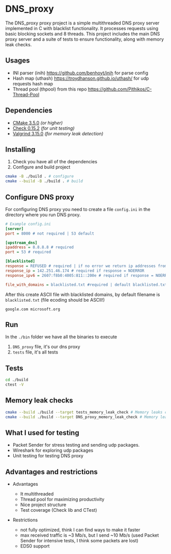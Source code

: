 # DNS_proxy

The DNS_proxy proxy project is a simple multithreaded DNS proxy server implemented in C with blacklist functionality. It processes requests using basic blocking sockets and 8 threads. This project includes the main DNS proxy server and a suite of tests to ensure functionality, along with memory leak checks.

## Usages

* INI parser (inih) https://github.com/benhoyt/inih for parse config
* Hash map (uthash) https://troydhanson.github.io/uthash/ for udp requests hash map
* Thread pool (thpool) from this repo https://github.com/Pithikos/C-Thread-Pool

## Dependencies

* [CMake 3.5.0](https://cmake.org/download/) _(or higher)_
* [Check 0.15.2](https://github.com/libcheck/check/releases) _(for unit testing)_
* [Valgrind 3.15.0](https://valgrind.org/docs/manual/dist.readme.html) _(for memory leak detection)_

## Installing

1. Check you have all of the dependencies
2. Configure and build project
  ```bash
  cmake -B ./build . # configure
  cmake --build -B ./build . # build
  ```

## Configure DNS proxy

For configuring DNS proxy you need to create a file `config.ini` in the directory where you run DNS proxy.

```ini
# Example config.ini
[server]
port = 8000 # not required | 53 default

[upstream_dns]
ipaddress = 8.8.8.8 # required
port = 53 # required

[blacklisted]
response = REFUSED # required | if no error we return ip addresses from config 
response_ip = 142.251.46.174 # required if response = NOERROR
response_ipv6 = 2607:f8b0:4005:811::200e # required if response = NOERROR

file_with_domains = blacklisted.txt #required | default blacklisted.txt
```

After this create ASCII file with blacklisted domains, by default filename is `blacklisted.txt` (file ecoding should be ASCII!)

`
google.com
microsoft.org
`

## Run

In the `./bin` folder we have all the binaries to execute

1. `DNS_proxy` file, it's our dns proxy
2. `tests` file, it's all tests

## Tests

```bash
cd ./build 
ctest -V
```

## Memory leak checks 

```bash
cmake --build ./build --target tests_memory_leak_check # Memory leaks check for all tests
cmake --build ./build --target DNS_proxy_memory_leak_check # Memory leaks check for all tests
```

## What I used for testing 

* Packet Sender for stress testing and sending udp packages. 
* Wireshark for exploring udp packages
* Unit testing for testing DNS proxy

## Advantages and restrictions

* Advantages 
  * It multithreaded
  * Thread pool for maximizing productivity
  * Nice project structure
  * Test coverage (Check lib and CTest)

* Restrictions 
  * not fully optimized, think I can find ways to make it faster 
  * max received traffic is ~3 Mb/s, but I send ~10 Mb/s (used Packet Sender for intensive tests, I think some packets are lost)
  * EDS0 support


 




